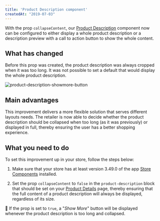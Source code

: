 ```yaml
---
title: 'Product Description component'
createdAt: "2019-07-03"
---
```


With the prop `collapseContent`, our [Product Description](https://github.com/vtex-apps/store-components/blob/master/react/components/ProductDescription/README.md) component now can be configured to either display a whole product description or a description preview with a call to action button to show the whole content.

## What has changed

Before this prop was created, the product description was always cropped when it was too long. It was not possible to set a default that would display the whole product description.

![product-description-showmore-button](https://user-images.githubusercontent.com/52087100/60601061-cdc69480-9d87-11e9-84cd-490696f625db.png)


## Main advantages

This improvement delivers a more flexible solution that serves different layouts needs. The retailer is now able to decide whether the product description should be collapsed when too long (as it was previously) or displayed in full, thereby ensuring the user has a better shopping experience.  

## What you need to do 

To set this improvement up in your store, follow the steps below:

1. Make sure that your store has at least version 3.49.0 of the app [Store Components](https://github.com/vtex-apps/store-components) installed.

2. Set the prop `collapseContent` to `false` in the `product-description` block that should be set on your [Product Details](https://github.com/vtex-apps/product-details) page, thereby ensuring that the full content of a product description will always be displayed, regardless of its size.

:eyes: If the prop is set to `true`,  a "_Show More_" button will be displayed whenever the product description is too long and collapsed. 
